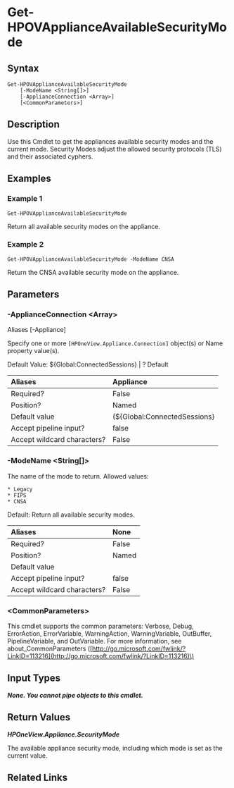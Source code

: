 ﻿---
description: 
---

# Get-HPOVApplianceAvailableSecurityMode

## Syntax

```text
Get-HPOVApplianceAvailableSecurityMode
    [-ModeName <String[]>]
    [-ApplianceConnection <Array>]
    [<CommonParameters>]
```

## Description

Use this Cmdlet to get the appliances available security modes and the current mode. Security Modes adjust the allowed security protocols (TLS) and their associated cyphers.
## Examples

###  Example 1 

```text
Get-HPOVApplianceAvailableSecurityMode

```

Return all available security modes on the appliance.

###  Example 2 

```text
Get-HPOVApplianceAvailableSecurityMode -ModeName CNSA

```

Return the CNSA available security mode on the appliance.

## Parameters

### -ApplianceConnection &lt;Array&gt;

Aliases [-Appliance]

Specify one or more `[HPOneView.Appliance.Connection]` object(s) or Name property value(s).

Default Value: ${Global:ConnectedSessions} | ? Default

| Aliases | Appliance |
| :--- | :--- |
| Required? | False |
| Position? | Named |
| Default value | (${Global:ConnectedSessions} | ? Default) |
| Accept pipeline input? | false |
| Accept wildcard characters? | False |

### -ModeName &lt;String[]&gt;

The name of the mode to return. Allowed values:

	* Legacy
	* FIPS
	* CNSA

Default: Return all available security modes.

| Aliases | None |
| :--- | :--- |
| Required? | False |
| Position? | Named |
| Default value |  |
| Accept pipeline input? | false |
| Accept wildcard characters? | False |

### &lt;CommonParameters&gt;

This cmdlet supports the common parameters: Verbose, Debug, ErrorAction, ErrorVariable, WarningAction, WarningVariable, OutBuffer, PipelineVariable, and OutVariable. For more information, see about\_CommonParameters \([http://go.microsoft.com/fwlink/?LinkID=113216](http://go.microsoft.com/fwlink/?LinkID=113216)\)

## Input Types

_**None.  You cannot pipe objects to this cmdlet.**_



## Return Values

_**HPOneView.Appliance.SecurityMode**_

The available appliance security mode, including which mode is set as the current value.


## Related Links

